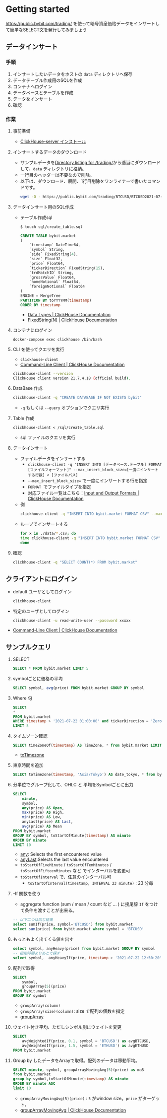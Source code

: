 # Getting started

https://public.bybit.com/trading/ を使って暗号資産価格データをインサートして簡単なSELECT文を発行してみましょう

## データインサート
### 手順
1. インサートしたいデータをホストの `data` ディレクトリへ保存
1. データテーブル作成用のSQLを作成
1. コンテナへログイン
1. データベースとテーブルを作成
1. データをインサート
1. 確認

### 作業

1. 事前準備
    - [ClickHouse-server インストール](./install.md)
1. インサートするデータのダウンロード
    - サンプルデータを[Directory listing for /trading/](https://public.bybit.com/trading/)から適当にダウンロードして、`data` ディレクトリに格納。
    - 一行目のヘッダーは不要なので削除。
    - 以下は、ダウンロード、展開、1行目削除をワンライナーで書いたコマンドです。
        ```bash
        wget -O - https://public.bybit.com/trading/BTCUSD/BTCUSD2021-07-22.csv.gz | gzip -d  | tail -n +2 > data/BTCUSD2021-07-22.csv
        ```
1. データインサート用のSQL作成
    - テーブル作成sql
        ```bash
        $ touch sql/create_table.sql
        ```
        ```sql
        CREATE TABLE bybit.market
        (
            `timestamp` DateTime64,
            `symbol` String,
            `side` FixedString(4),
            `size` Float32,
            `price` Float64,
            `tickerDirection` FixedString(15),
            `trdMatchID` String,
            `grossValue` Float64,
            `homeNotional` Float64,
            `foreignNotional` Float64
        )
        ENGINE = MergeTree
        PARTITION BY toYYYYMM(timestamp)
        ORDER BY timestamp    
        ```
        - [Data Types | ClickHouse Documentation](https://clickhouse.tech/docs/en/sql-reference/data-types/)
        - [FixedString(N) | ClickHouse Documentation](https://clickhouse.tech/docs/en/sql-reference/data-types/fixedstring/)

1. コンテナにログイン
    ```
    docker-compose exec clickhouse /bin/bash
    ```
    <!-- 1. 必要なツールをインストール
        ```bash
        apt update
        apt install curl -y
        apt install xz-utils
        ``` -->
1. CLI を使ってクエリを実行
    - `clickhouse-client` 
    - [Command-Line Client | ClickHouse Documentation](https://clickhouse.tech/docs/en/interfaces/cli/#command-line-options)
    ```bash
    clickhouse-client --version
    ClickHouse client version 21.7.4.18 (official build).
    ```

1. DataBase 作成
    ```bash
    clickhouse-client -q "CREATE DATABASE IF NOT EXISTS bybit"
    ``` 
    - `-q` もしくは `--query` オプションでクエリ実行
1. Table 作成
    ```
    clickhouse-client < /sql/create_table.sql
    ```
    - sql ファイルのクエリを実行
1. データインサート
    - ファイルデータをインサートする
        - `clickhouse-client -q "INSERT INTO [データベース.テーブル] FORMAT [ファイルフォーマット]" --max_insert_block_size=[一度にインサートする行数] < [ファイルパス]`
        - `--max_insert_block_size=` で一度にインサートする行を指定
        - `FORMAT `でファイルタイプを指定
        - 対応ファイル一覧はこちら：[Input and Output Formats | ClickHouse Documentation](https://clickhouse.tech/docs/en/interfaces/formats/)
    - 例
        ```bash
        clickhouse-client -q "INSERT INTO bybit.market FORMAT CSV" --max_insert_block_size=100000 < ./data/BTCUSD.csv
        ```
    - ループでインサートする
        ```bash
        for x in ./data/*.csv; do
        time clickhouse-client -q "INSERT INTO bybit.market FORMAT CSV" --max_insert_block_size=100000 < $x
        done
        ```

1. 確認
    ```bash
    clickhouse-client -q "SELECT COUNT(*) FROM bybit.market"
    ```

## クライアントにログイン

- default ユーザとしてログイン
    ```bash
    clickhouse-client
    ```
- 特定のユーザとしてログイン
    ```bash
    clickhouse-client -u read-write-user --password xxxxx
    ```
- [Command-Line Client | ClickHouse Documentation](https://clickhouse.tech/docs/en/interfaces/cli/#command-line-options)

##  サンプルクエリ

1. SELECT 
    ```SQL
    SELECT * FROM bybit.market LIMIT 5
    ```
1. symbolごとに価格の平均
    ```sql
    SELECT symbol, avg(price) FROM bybit.market GROUP BY symbol
    ```
1. Where 句
    ```sql
    SELECT 
    * 
    FROM bybit.market 
    WHERE timestamp > '2021-07-22 01:00:00' and tickerDirection = 'ZeroMinusTick'
    LIMIT 5
    ```
1. タイムゾーン確認
    ```sql
    SELECT timeZoneOf(timestamp) AS TimeZone, * from bybit.market LIMIT 5
    ```  
    - [toTimezone](https://clickhouse.tech/docs/en/sql-reference/functions/date-time-functions/#totimezone)
  
1. 東京時間を追加
    ```sql
    SELECT toTimezone(timestamp, 'Asia/Tokyo') AS date_tokyo, * from bybit.market LIMIT 5
    ```
1. 分単位でグループ化して、OHLC と 平均をSymbolごとに出力
    ```sql
    SELECT
        minute,
        symbol,
        any(price) AS Open,
        max(price) AS High,
        min(price) AS Low,
        anyLast(price) AS Last,
        avg(price) AS Mean    
    FROM bybit.market 
    GROUP BY symbol, toStartOfMinute(timestamp) AS minute
    ORDER BY minute
    LIMIT 10
    ```
    - [any](https://clickhouse.tech/docs/en/sql-reference/aggregate-functions/reference/any/#agg_function-any): Selects the first encountered value
    - [anyLast](https://clickhouse.tech/docs/en/sql-reference/aggregate-functions/reference/anylast/):Selects the last value encountered 
    - `toStartOfFiveMinute` / `toStartOfTenMinutes` / `toStartOfFifteenMinutes` など でインターバルを変更可
    - `toStartOfInterval` で、任意のインターバル可
        - `toStartOfInterval(timestamp, INTERVAL 23 minute)` : 23 分毎 
1. -If 関数を使う
    - aggregate function (sum / mean / count など ... ) に接尾辞 `If` をつけて条件を渡すことが出来る。
    ```sql
    -- 以下二つは同じ結果
    select sumIf(price, symbol='BTCUSD') from bybit.market
    select sum(price) from bybit.market where symbol = 'BTCUSD'
    ```
1. もっともよく出てくる値を出す
    ```sql
    select symbol, anyHeavy(price) from bybit.market GROUP BY symbol
    -- 指定時間よりあとで探す
    select symbol,  anyHeavyIf(price, timestamp > '2021-07-22 12:50:20' ) from bybit.market GROUP BY symbol
    ```
1. 配列で取得
    ```sql
    SELECT
        symbol,
        groupArray(5)(price)
    FROM bybit.market
    GROUP BY symbol
    ```
    - `groupArray(column)`
    - `groupArray(size)(column)`: size で配列の個数を指定
    - [groupArray ](https://clickhouse.tech/docs/en/sql-reference/aggregate-functions/reference/grouparray/)
1. ウェイト付き平均、ただしシンボル別にウェイトを変更
    ```sql
    SELECT
        avgWeightedIf(price, 0.1, symbol = 'BTCUSD') as avgBTCUSD,
        avgWeightedIf(price, 1.5, symbol = 'ETHUSD') as avgETHUSD
    FROM bybit.market
    ```
1. Group by したデータをArrayで取得。配列のデータは移動平均。
    ```sql
    SELECT minute, symbol, groupArrayMovingAvg(5)(price) as ma5 
    from bybit.market
    group by symbol,toStartOfMinute(timestamp) AS minute
    ORDER BY minute ASC
    limit 10
    ```
    - `groupArrayMovingAvg(5)(price)` : `5` がwindow size。`price` がターゲット。
    - [groupArrayMovingAvg | ClickHouse Documentation](https://clickhouse.tech/docs/en/sql-reference/aggregate-functions/reference/grouparraymovingavg/#agg_function-grouparraymovingavg)

